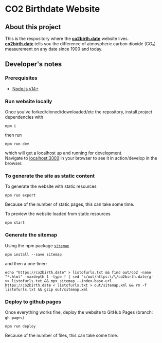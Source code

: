 # CO2 Birthdate Website

## About this project

This is the respository where the **[co2birth.date](https://co2birth.date)** website lives.  
**[co2birth.date](https://co2birth.date)** tells you the difference of atmospheric carbon dioxide (CO₂) measurement on any date since 1900 and today.

## Developer's notes

### Prerequisites

- [Node.js v14+](https://nodejs.org/en/download/current/)

### Run website locally

Once you've forked/cloned/downloaded/etc the repository, install project dependencies with
```
npm i
```
then run
```
npm run dev
```
which will get a localhost up and running for development.  
Navigate to [localhost:3000](http://localhost:3000) in your browser to see it in action/develop in the browser.

### To generate the site as static content

To generate the website with static resources
```
npm run export
```
Because of the number of static pages, this can take some time.

To preview the website loaded from static resources
```
npm start
```

### Generate the sitemap

Using the npm package [`sitemap`](https://www.npmjs.com/package/sitemap)

```
npm install --save sitemap
```

and then a one-liner:

```
echo "https://co2birth.date" > listofurls.txt && find out/co2 -name "*.html" -maxdepth 1 -type f | sed 's/out/https:\/\/co2birth.date/g' >> listofurls.txt && npx sitemap --index-base-url https://co2birth.date < listofurls.txt > out/sitemap.xml && rm -f listofurls.txt && gzip out/sitemap.xml
```



### Deploy to github pages

Once everything works fine, deploy the website to GitHub Pages (branch: `gh-pages`)
```
npm run deploy
```
Because of the number of files, this can take some time.
